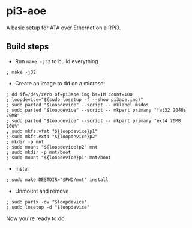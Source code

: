 pi3-aoe
=======

A basic setup for ATA over Ethernet on a RPi3.


Build steps
-----------

* Run `make -j32` to build everything

```
; make -j32
```

* Create an image to dd on a microsd:

```
; dd if=/dev/zero of=pi3aoe.img bs=1M count=100
; loopdevice="$(sudo losetup -f --show pi3aoe.img)"
; sudo parted "$loopdevice" --script -- mklabel msdos
; sudo parted "$loopdevice" --script -- mkpart primary "fat32 2048s 70MB"
; sudo parted "$loopdevice" --script -- mkpart primary "ext4 70MB 100%"
; sudo mkfs.vfat "${loopdevice}p1"
; sudo mkfs.ext4 "${loopdevice}p2"
; mkdir -p mnt
; sudo mount "${loopdevice}p2" mnt
; sudo mkdir -p mnt/boot
; sudo mount "${loopdevice}p1" mnt/boot
```

* Install

```
; sudo make DESTDIR="$PWD/mnt" install
```

* Unmount and remove

```
; sudo partx -dv "$loopdevice"
; sudo losetup -d "$loopdevice"
```

Now you're ready to dd.
